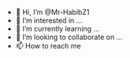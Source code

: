 - 👋 Hi, I’m @Mr-HabibZ1
- 👀 I’m interested in ...
- 🌱 I’m currently learning ...
- 💞️ I’m looking to collaborate on ...
- 📫 How to reach me
